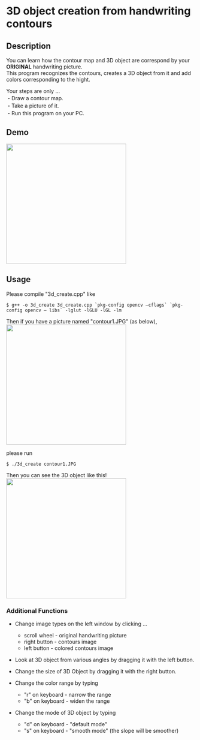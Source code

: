 3D object creation from handwriting contours
====

## Description
You can learn how the contour map and 3D object are correspond by your **ORIGINAL** handwriting picture.  
This program recognizes the contours, creates a 3D object from it and add colors corresponding to the hight.

Your steps are only ...  
・Draw a contour map.  
・Take a picture of it.  
・Run this program on your PC.

## Demo
<img src="https://github.com/ketaro-m/3D-object-creation-from-handwriting-contours/blob/master/img/demo.gif" width="320px">

## Usage
Please compile "3d_create.cpp" like
```
$ g++ -o 3d_create 3d_create.cpp `pkg-config opencv ‒cflags` `pkg-config opencv ‒ libs` -lglut -lGLU -lGL -lm
```
Then if you have a picture named "contour1.JPG" (as below),  
<img src="https://github.com/ketaro-m/3D-object-creation-from-handwriting-contours/blob/master/img/contour1.JPG" width="320px">

please run
```
$ ./3d_create contour1.JPG
```
Then you can see the 3D object like this!  
<img src="https://github.com/ketaro-m/3D-object-creation-from-handwriting-contours/blob/master/img/contour1to3d.png" width="320px">



### Additional Functions
- Change image types on the left window by clicking ...  
  - scroll wheel - original handwriting picture  
  - right button - contours image  
  - left  button - colored contours image  

- Look at 3D object from various angles by dragging it with the left button.

- Change the size of 3D Object by dragging it with the right button.

- Change the color range by typing  
  - "r" on keyboard - narrow the range  
  - "b" on keyboard - widen the range

- Change the mode of 3D object by typing  
  - "d" on keyboard - "default mode"  
  - "s" on keyboard - "smooth mode" (the slope will be smoother)

